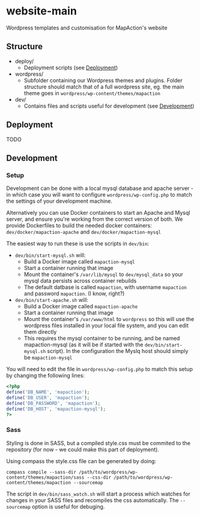 # website-main
Wordpress templates and customisation for MapAction's website

## Structure
- deploy/
  - Deployment scripts (see [Deployment](#deployment))
- wordpress/
  - Subfolder containing our Wordpress themes and plugins. Folder structure should match that of a full wordpress site, eg. the main theme goes in `wordpress/wp-content/themes/mapaction` 
- dev/
  - Contains files and scripts useful for development (see [Development](#development))

<a name="deployment"></a>
## Deployment
TODO

<a name="development"></a>
## Development
### Setup
Development can be done with a local mysql database and apache server - in which case you will want to configure `wordpress/wp-config.php` to match the settings of your development machine.

Alternatively you can use Docker containers to start an Apache and Mysql server, and ensure you're working from the correct version of both. We provide Dockerfiles to build the needed docker containers: `dev/docker/mapaction-apache` and `dev/docker/mapaction-mysql`

The easiest way to run these is use the scripts in `dev/bin`:

- `dev/bin/start-mysql.sh` will:
  - Build a Docker image called `mapaction-mysql`
  - Start a container running that image
  - Mount the container's `/var/lib/mysql` to `dev/mysql_data` so your mysql data persists across container rebuilds
  - The default datbase is called `mapaction`, with username `mapaction` and password `mapaction`. (I know, right?)
- `dev/bin/start-apache.sh` will:
  - Build a Docker image called `mapaction-apache`
  - Start a container running that image
  - Mount the container's `/var/www/html` to `wordpress` so this will use the wordpress files installed in your local file system, and you can edit them directly
  - This requires the mysql container to be running, and be named mapaction-mysql (as it will be if started with the `dev/bin/start-mysql.sh` script). In the configuration the Myslq host should simply be `mapaction-mysql`

You will need to edit the file in `wordpress/wp-config.php` to match this setup by changing the following lines:
```php
<?php
define('DB_NAME', 'mapaction');
define('DB_USER', 'mapaction');
define('DB_PASSWORD', 'mapaction');
define('DB_HOST', 'mapaction-mysql');
?>
```

### Sass
Styling is done in SASS, but a compiled style.css must be commited to the repository (for now - we could make this part of deployment).

Using compass the style.css file can be generated by doing:

`compass compile --sass-dir /path/to/wordpress/wp-content/themes/mapaction/sass --css-dir /path/to/wordpress/wp-content/themes/mapaction --sourcemap`

The script in `dev/bin/sass_watch.sh` will start a process which watches for changes in your SASS files and recompiles the css automatically. The `--sourcemap` option is useful for debuging.
